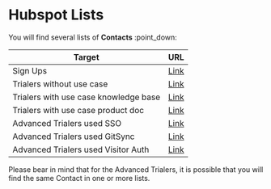 # Hubspot Lists

You will find several lists of **Contacts** :point\_down:

| Target                                | URL                                                                             |
| ------------------------------------- | ------------------------------------------------------------------------------- |
| Sign Ups                              | [Link](https://app.hubspot.com/contacts/8443689/objects/0-1/views/7617808/list) |
| Trialers without use case             | [Link](https://app.hubspot.com/contacts/8443689/objects/0-1/views/7617832/list) |
| Trialers with use case knowledge base | [Link](https://app.hubspot.com/contacts/8443689/objects/0-1/views/7617852/list) |
| Trialers with use case product doc    | [Link](https://app.hubspot.com/contacts/8443689/objects/0-1/views/7617844/list) |
| Advanced Trialers used SSO            | [Link](https://app.hubspot.com/contacts/8443689/objects/0-1/views/7617890/list) |
| Advanced Trialers used GitSync        | [Link](https://app.hubspot.com/contacts/8443689/objects/0-1/views/7617884/list) |
| Advanced Trialers used Visitor Auth   | [Link](https://app.hubspot.com/contacts/8443689/objects/0-1/views/7617878/list) |

Please bear in mind that for the Advanced Trialers, it is possible that you will find the same Contact in one or more lists.&#x20;

